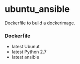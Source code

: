 # ubuntu_ansible

Dockerfile to build a dockerimage.

### Dockerfile

* latest Ubunut
* latest Python 2.7
* latest ansible

